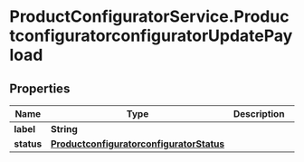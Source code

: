 # ProductConfiguratorService.ProductconfiguratorconfiguratorUpdatePayload

## Properties

Name | Type | Description | Notes
------------ | ------------- | ------------- | -------------
**label** | **String** |  | [optional] 
**status** | [**ProductconfiguratorconfiguratorStatus**](ProductconfiguratorconfiguratorStatus.md) |  | [optional] 


